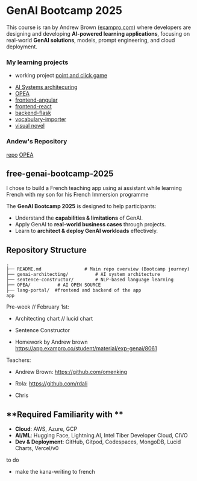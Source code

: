 # GenAI Bootcamp 2025

This course is ran by Andrew Brown ([exampro.com](https://exampro.co/exp-genai-001)) where developers are designing and developing **AI-powered learning applications**, focusing on real-world **GenAI solutions**, models, prompt engineering, and cloud deployment.

### My learning projects

- working project
  [point and click game](visual-novel/point-and-click-game/README.md)

* [AI Systems architecuring](https://github.com/karnawis/free-genai-bootcamp-2025/tree/main/genai-architecting)
* [OPEA](https://github.com/karnawis/free-genai-bootcamp-2025/tree/main/opea)
* [frontend-angular](https://github.com/karnawis/free-genai-bootcamp-2025/tree/main/lang-portal/frontend-angular)
* [frontend-react](https://github.com/karnawis/free-genai-bootcamp-2025/tree/main/lang-portal/frontend-react)
* [backend-flask](https://github.com/karnawis/free-genai-bootcamp-2025/tree/main/lang-portal/backend-flask)
* [vocabulary-importer](vocabulary-importer/readme.md)
* [visual novel](visual-novel/READMe.md)

### Andew's Repository

[repo](https://github.com/omenking/free-genai-bootcamp-2025/)
[OPEA](https://github.com/omenking/free-genai-bootcamp-2025/tree/main/opea-comps)

## free-genai-bootcamp-2025

I chose to build a French teaching app using ai assistant while learning French with my son for his French Immersion programme

The **GenAI Bootcamp 2025** is designed to help participants:

- Understand the **capabilities & limitations** of GenAI.
- Apply GenAI to **real-world business cases** through projects.
- Learn to **architect & deploy GenAI workloads** effectively.

## Repository Structure

```
.
├── README.md                # Main repo overview (Bootcamp journey)
├── genai-architecting/          # AI system architecture
├── sentence-constructor/        # NLP-based language learning
├── OPEA/          # AI OPEN SOURCE
├── lang-portal/  #frontend and backend of the app
app
```

Pre-week // February 1st:

- Architecting chart // lucid chart

- Sentence Constructor

- Homework by Andrew brown
  https://app.exampro.co/student/material/exp-genai/8061

Teachers:

- Andrew Brown: https://github.com/omenking

- Rola: https://github.com/rdali

- Chris

## **Required Familiarity with **

- **Cloud**: AWS, Azure, GCP
- **AI/ML**: Hugging Face, Lightning.AI, Intel Tiber Developer Cloud, CIVO
- **Dev & Deployment**: GitHub, Gitpod, Codespaces, MongoDB, Lucid Charts, Vercel/v0

to do

- make the kana-writing to french
